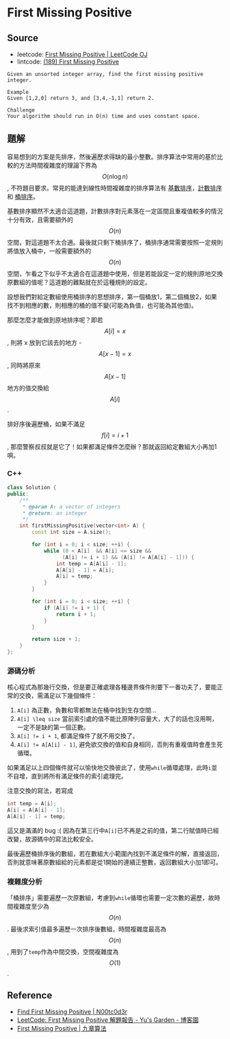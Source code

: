 # First Missing Positive

## Source

- leetcode: [First Missing Positive | LeetCode OJ](https://leetcode.com/problems/first-missing-positive/)
- lintcode: [(189) First Missing Positive](http://www.lintcode.com/en/problem/first-missing-positive/)

```
Given an unsorted integer array, find the first missing positive integer.

Example
Given [1,2,0] return 3, and [3,4,-1,1] return 2.

Challenge
Your algorithm should run in O(n) time and uses constant space.
```

## 題解

容易想到的方案是先排序，然後遍歷求得缺的最小整數。排序算法中常用的基於比較的方法時間複雜度的理論下界為 $$O(n \log n)$$, 不符題目要求。常見的能達到線性時間複雜度的排序算法有 [基數排序](http://zh.wikipedia.org/wiki/%E5%9F%BA%E6%95%B0%E6%8E%92%E5%BA%8F)，[計數排序](http://algorithm.yuanbin.zh-hans/basics_sorting/counting_sort.html) 和 [桶排序](http://algorithm.yuanbin.zh-hans/basics_sorting/bucket_sort.html)。

基數排序顯然不太適合這道題，計數排序對元素落在一定區間且重複值較多的情況十分有效，且需要額外的 $$O(n)$$ 空間，對這道題不太合適。最後就只剩下桶排序了，桶排序通常需要按照一定規則將值放入桶中，一般需要額外的 $$O(n)$$ 空間，乍看之下似乎不太適合在這道題中使用，但是若能設定一定的規則原地交換原數組的值呢？這道題的難點就在於這種規則的設定。

設想我們對給定數組使用桶排序的思想排序，第一個桶放1，第二個桶放2，如果找不到相應的數，則相應的桶的值不變(可能為負值，也可能為其他值)。

那麼怎麼才能做到原地排序呢？即若 $$A[i] = x$$, 則將 x 放到它該去的地方 - $$A[x - 1] = x$$, 同時將原來 $$A[x - 1]$$ 地方的值交換給 $$A[i]$$.

排好序後遍歷桶，如果不滿足 $$f[i] = i + 1$$, 那麼警察叔叔就是它了！如果都滿足條件怎麼辦？那就返回給定數組大小再加1唄。

### C++

```c++
class Solution {
public:
    /**
     * @param A: a vector of integers
     * @return: an integer
     */
    int firstMissingPositive(vector<int> A) {
        const int size = A.size();

        for (int i = 0; i < size; ++i) {
            while (0 < A[i]  && A[i] <= size &&
                  (A[i] != i + 1) && (A[i] != A[A[i] - 1])) {
                int temp = A[A[i] - 1];
                A[A[i] - 1] = A[i];
                A[i] = temp;
            }
        }

        for (int i = 0; i < size; ++i) {
            if (A[i] != i + 1) {
                return i + 1;
            }
        }

        return size + 1;
    }
};
```

### 源碼分析

核心程式為那幾行交換，但是要正確處理各種邊界條件則要下一番功夫了，要能正常的交換，需滿足以下幾個條件：

1. `A[i]` 為正數，負數和零都無法在桶中找到生存空間...
2. `A[i] \leq size` 當前索引處的值不能比原陣列容量大，大了的話也沒用啊，一定不是缺的第一個正數。
3. `A[i] != i + 1`, 都滿足條件了就不用交換了。
4. `A[i] != A[A[i] - 1]`, 避免欲交換的值和自身相同，否則有重複值時會產生死循環。

如果滿足以上四個條件就可以愉快地交換彼此了，使用`while`循環處理，此時`i`並不自增，直到將所有滿足條件的索引處理完。

注意交換的寫法，若寫成

```c
int temp = A[i];
A[i] = A[A[i] - 1];
A[A[i] - 1] = temp;
```

這又是滿滿的 bug :( 因為在第三行中`A[i]`已不再是之前的值，第二行賦值時已經改變，故源碼中的寫法比較安全。

最後遍歷桶排序後的數組，若在數組大小範圍內找到不滿足條件的解，直接返回，否則就意味著原數組給的元素都是從1開始的連續正整數，返回數組大小加1即可。

### 複雜度分析

「桶排序」需要遍歷一次原數組，考慮到`while`循環也需要一定次數的遍歷，故時間複雜度至少為 $$O(n)$$. 最後求索引值最多遍歷一次排序後數組，時間複雜度最高為 $$O(n)$$, 用到了`temp`作為中間交換，空間複雜度為 $$O(1)$$.

## Reference

- [Find First Missing Positive | N00tc0d3r](http://n00tc0d3r.blogspot.com/2013/03/find-first-missing-positive.html)
- [LeetCode: First Missing Positive 解題報告 - Yu's Garden - 博客園](http://www.cnblogs.com/yuzhangcmu/p/4200096.html)
- [First Missing Positive | 九章算法](http://www.jiuzhang.com/solutions/first-missing-positive/)
